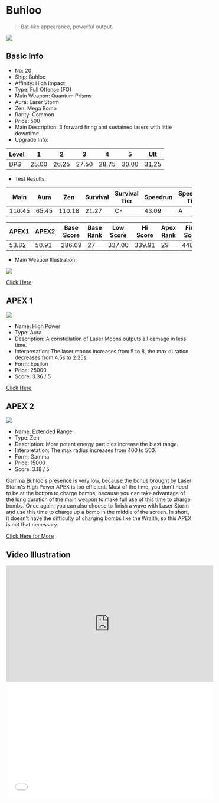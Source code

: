 # Buhloo

> Bat-like appearance, powerful output.

<img src="/ships/ship_20.png" style={{zoom:1}}/>

## Basic Info

- No: 20
- Ship: Buhloo
- Affinity: High Impact
- Type: Full Offense (FO)
- Main Weapon: Quantum Prisms
- Aura: Laser Storm
- Zen: Mega Bomb
- Rarity: Common
- Price: 500
- Main Description: 3 forward firing and sustained lasers with little downtime.
- Upgrade Info: 

| Level | 1 | 2 | 3 | 4 | 5 | Ult |
|--|--|--|--|--|--|--|
| DPS | 25.00 | 26.25 | 27.50 | 28.75 | 30.00 | 31.25 |

- Test Results: 

| Main | Aura | Zen | Survival | Survival Tier | Speedrun | Speedrun Tier | Fun | Fun Tier |
|--|--|--|--|--|--|--|--|--|
| 110.45 | 65.45 | 110.18 | 21.27 | C- | 43.09 | A | 44.18 | A+ |

| APEX1 | APEX2 | Base Score | Base Rank | Low Score | Hi Score | Apex Rank | Final Score | FinalRank |
|--|--|--|--|--|--|--|--|--|
| 53.82 | 50.91 | 286.09 | 27 | 337.00 | 339.91 | 29 | 448.45 | 31 |

- Main Weapon Illustration:

<img src="/illustration/main_20.gif" style={{zoom:1}}/>

[Click Here](https://gamefaqs.gamespot.com/iphone/193681-phoenix-ii/faqs/76704/ship-details-part-2#buhloo)

## APEX 1

<img src="/ships/ship_20_apex_1.png" style={{zoom:1}}/>

- Name: High Power
- Type: Aura
- Description: A constellation of Laser Moons outputs all damage in less time.
- Interpretation: The laser moons increases from 5 to 8, the max duration decreases from 4.5s to 2.25s.
- Form: Epsilon
- Price: 25000
- Score: 3.36 / 5

[Click Here](https://gamefaqs.gamespot.com/iphone/193681-phoenix-ii/faqs/76704/ship-details-part-2#epsilon-ls-high-power-c25000)

## APEX 2

<img src="/ships/ship_20_apex_2.png" style={{zoom:1}}/>

- Name: Extended Range
- Type: Zen
- Description: More potent energy particles increase the blast range.
- Interpretation: The max radius increases from 400 to 500.
- Form: Gamma
- Price: 15000
- Score: 3.18 / 5

Gamma Buhloo's presence is very low, because the bonus brought by Laser Storm's High Power APEX is too efficient. Most of the time, you don't need to be at the bottom to charge bombs, because you can take advantage of the long duration of the main weapon to make full use of this time to charge bombs. Once again, you can also choose to finish a wave with Laser Storm and use this time to charge up a bomb in the middle of the screen. In short, it doesn't have the difficulty of charging bombs like the Wraith, so this APEX is not that necessary.

[Click Here for More](https://gamefaqs.gamespot.com/iphone/193681-phoenix-ii/faqs/76704/ship-details-part-2#gamma-mb-extended-range-c15000)

## Video Illustration

<iframe width="560" height="315" src="https://www.youtube.com/embed/04ZL34OfOPk?si=lT8RDqIZWF7y_pRH" title="YouTube video player" frameborder="0" allow="accelerometer; autoplay; clipboard-write; encrypted-media; gyroscope; picture-in-picture; web-share" referrerpolicy="strict-origin-when-cross-origin" allowfullscreen></iframe>

<br/>

<iframe width="560" height="315" src="//player.bilibili.com/player.html?aid=445000520&bvid=BV1Qj411D7SA&cid=1172262344&p=1&autoplay=false" scrolling="no" border="0" frameborder="no" allow="accelerometer; autoplay; clipboard-write; encrypted-media; gyroscope; picture-in-picture; web-share" framespacing="0" allowfullscreen="true"> </iframe>
